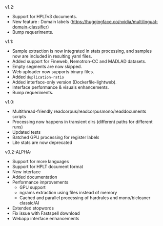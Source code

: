 v1.2:
- Support for  HPLTv3 documents.
- New feature : Domain labels (https://huggingface.co/nvidia/multilingual-domain-classifier)
- Bump requeriments.

v1.1:
- Sample extraction is now integrated in stats processing, and samples now are included in resulting yaml files.
- Added support for Fineweb, Nemotron-CC and MADLAD datasets.
- Empty segments are now skipped.
- Web uploader now supports binary files.
- Added `duplication-ratio`
- Added interface-only version (Dockerfile-lightweb).
- Interface performance & visuals enhancements.
- Bump requeriments.


v1.0:
- Multithread-friendly readcorpus/readcorpusmono/readdocuments scripts
- Processing now happens in transient dirs (different paths for different runs)
- Updated tests
- Batched GPU processing for register labels
- Lite stats are now deprecated


v0.2-ALPHA:

* Support for more languages
* Support for HPLT document format
* New interface
* Added documentation
* Performance improvements
	* GPU support
	* ngrams extraction using files instead of memory 
	* Cached and parallel processing of hardrules and mono/bicleaner classic/AI
* Extended stopwords
* Fix issue with Fastspell download
* Webapp interface enhancements 
